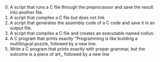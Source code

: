 0. A script that runs a C file through the preprocessor and save the result into another file.
1. A script that compiles a C file but does not link
2. A script that generates the assembly code of a C code and save it in an output file.
3. A script that compiles a C file and creates an executable named cisfun.
4. A  C program that prints exactly "Programming is like building a multilingual puzzle, followed by a new line.
5. Write a C program that prints exactly with proper grammar, but the outcome is a piece of art,, followed by a new line
